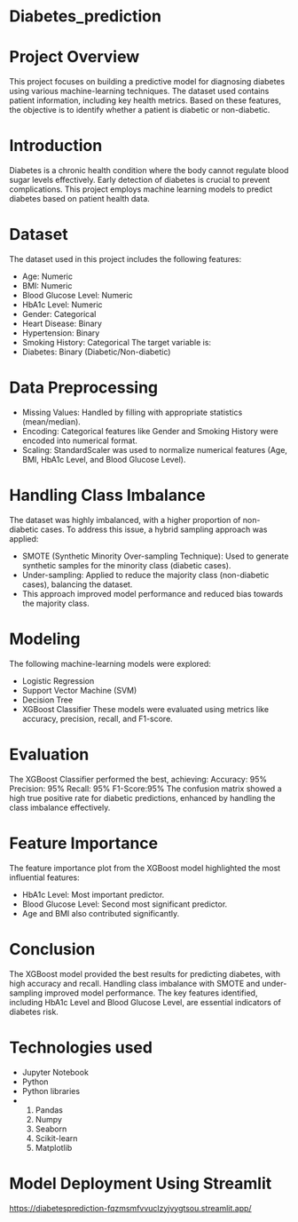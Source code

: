 # Diabetes_prediction
# Project Overview
This project focuses on building a predictive model for diagnosing diabetes using various machine-learning techniques. The dataset used contains patient information, including key health metrics. Based on these features, the objective is to identify whether a patient is diabetic or non-diabetic.
# Introduction
Diabetes is a chronic health condition where the body cannot regulate blood sugar levels effectively. Early detection of diabetes is crucial to prevent complications. This project employs machine learning models to predict diabetes based on patient health data.
# Dataset
The dataset used in this project includes the following features:
- Age: Numeric
- BMI: Numeric
- Blood Glucose Level: Numeric
- HbA1c Level: Numeric
- Gender: Categorical
- Heart Disease: Binary 
- Hypertension: Binary
- Smoking History: Categorical
  The target variable is:
- Diabetes: Binary (Diabetic/Non-diabetic)
# Data Preprocessing
- Missing Values: Handled by filling with appropriate statistics (mean/median).
- Encoding: Categorical features like Gender and Smoking History were encoded into numerical format.
- Scaling: StandardScaler was used to normalize numerical features (Age, BMI, HbA1c Level, and Blood Glucose Level).
# Handling Class Imbalance
The dataset was highly imbalanced, with a higher proportion of non-diabetic cases. To address this issue, a hybrid sampling approach was applied:
- SMOTE (Synthetic Minority Over-sampling Technique): Used to generate synthetic samples for the minority class (diabetic cases).
- Under-sampling: Applied to reduce the majority class (non-diabetic cases), balancing the dataset.
- This approach improved model performance and reduced bias towards the majority class.
# Modeling
The following machine-learning models were explored:
- Logistic Regression
- Support Vector Machine (SVM)
- Decision Tree
- XGBoost Classifier
These models were evaluated using metrics like accuracy, precision, recall, and F1-score.
# Evaluation
The XGBoost Classifier performed the best, achieving:
Accuracy: 95%
Precision: 95%
Recall: 95%
F1-Score:95%
The confusion matrix showed a high true positive rate for diabetic predictions, enhanced by handling the class imbalance effectively.
# Feature Importance
The feature importance plot from the XGBoost model highlighted the most influential features:
- HbA1c Level: Most important predictor.
- Blood Glucose Level: Second most significant predictor.
- Age and BMI also contributed significantly.
# Conclusion
The XGBoost model provided the best results for predicting diabetes, with high accuracy and recall. Handling class imbalance with SMOTE and under-sampling improved model performance. The key features identified, including HbA1c Level and Blood Glucose Level, are essential indicators of diabetes risk.
# Technologies used
- Jupyter Notebook
- Python
- Python libraries
- 1) Pandas
  2) Numpy
  3) Seaborn
  4) Scikit-learn
  5) Matplotlib
# Model Deployment Using Streamlit
https://diabetesprediction-fqzmsmfvvuclzyjvygtsou.streamlit.app/
